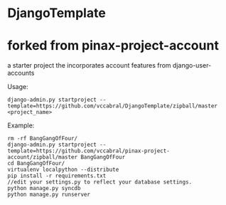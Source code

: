 DjangoTemplate
==============
forked from
pinax-project-account
=====================

a starter project the incorporates account features from django-user-accounts


Usage:

    django-admin.py startproject --template=https://github.com/vccabral/DjangoTemplate/zipball/master <project_name>

Example:

    rm -rf BangGangOfFour/
    django-admin.py startproject --template=https://github.com/vccabral/pinax-project-account/zipball/master BangGangOfFour
    cd BangGangOfFour/
    virtualenv localpython --distribute
    pip install -r requirements.txt
    //edit your settings.py to reflect your database settings. 
    python manage.py syncdb
    python manage.py runserver